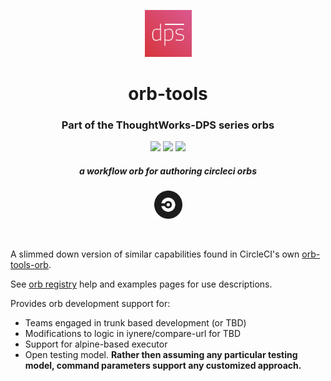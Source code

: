 <div align="center">
	<p>
		<img alt="CircleCI Logo" src="https://raw.githubusercontent.com/ThoughtWorks-DPS/orb-tools/master/dps.png?sanitize=true" width="75" />
	</p>
  <h1>orb-tools</h1>
  <h3>Part of the ThoughtWorks-DPS series orbs</h3>
  <a href="https://app.circleci.com/pipelines/github/feedyard/orb-tools"><img src="https://circleci.com/gh/feedyard/orb-tools.svg?style=shield"></a> <a href="https://circleci.com/orbs/registry/orb/feedyard/orb-tools"><img src="https://img.shields.io/badge/endpoint.svg?url=https://badges.circleci.io/orb/feedyard/orb-tools"></a> <a href="https://opensource.org/licenses/MIT"><img src="https://img.shields.io/badge/license-MIT-blue.svg"></a>
  <h5>a workflow orb for authoring circleci orbs</h5>
  <p>
		<img alt="CircleCI Logo" src="https://raw.githubusercontent.com/ThoughtWorks-DPS/orb-tools/master/circleci.svg?sanitize=true" width="45" />
	</p>

</div>
<br />

A slimmed down version of similar capabilities found in CircleCI's own [orb-tools-orb](https://github.com/CircleCI-Public/orb-tools-orb).  

See [orb registry](https://circleci.com/orbs/registry/orb/twdps/orb-tools) help and examples pages for use descriptions.

Provides orb development support for:

* Teams engaged in trunk based development (or TBD)
* Modifications to logic in iynere/compare-url for TBD
* Support for alpine-based executor
* Open testing model. __Rather then assuming any particular testing model, command parameters support any customized approach.__
